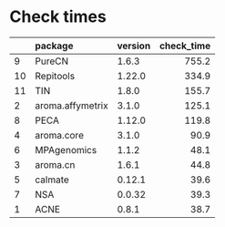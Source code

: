 # Check times

|   |package          |version | check_time|
|:--|:----------------|:-------|----------:|
|9  |PureCN           |1.6.3   |      755.2|
|10 |Repitools        |1.22.0  |      334.9|
|11 |TIN              |1.8.0   |      155.7|
|2  |aroma.affymetrix |3.1.0   |      125.1|
|8  |PECA             |1.12.0  |      119.8|
|4  |aroma.core       |3.1.0   |       90.9|
|6  |MPAgenomics      |1.1.2   |       48.1|
|3  |aroma.cn         |1.6.1   |       44.8|
|5  |calmate          |0.12.1  |       39.6|
|7  |NSA              |0.0.32  |       39.3|
|1  |ACNE             |0.8.1   |       38.7|


